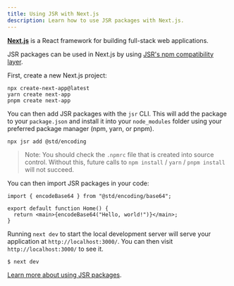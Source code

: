 ```yaml
---
title: Using JSR with Next.js
description: Learn how to use JSR packages with Next.js.
---
```


[**Next.js**](https://nextjs.org/) is a React framework for building full-stack
web applications.

JSR packages can be used in Next.js by using
[JSR's npm compatibility layer](/docs/npm-compatibility).

First, create a new Next.js project:

```shell
npx create-next-app@latest
yarn create next-app
pnpm create next-app
```

You can then add JSR packages with the `jsr` CLI. This will add the package to
your `package.json` and install it into your `node_modules` folder using your
preferred package manager (npm, yarn, or pnpm).

```shell
npx jsr add @std/encoding
```

> Note: You should check the `.npmrc` file that is created into source control.
> Without this, future calls to `npm install` / `yarn` / `pnpm install` will not
> succeed.

You can then import JSR packages in your code:

```tsx
import { encodeBase64 } from "@std/encoding/base64";

export default function Home() {
  return <main>{encodeBase64("Hello, world!")}</main>;
}
```

Running `next dev` to start the local development server will serve your
application at `http://localhost:3000/`. You can then visit
`http://localhost:3000/` to see it.

```shell
$ next dev
```

[Learn more about using JSR packages](/docs/using-packages).
